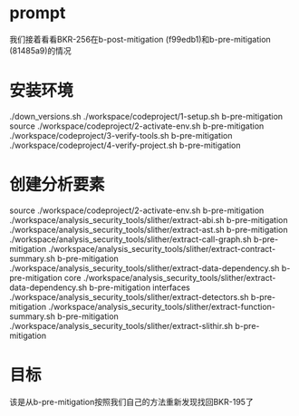# prompt
我们接着看看BKR-256在b-post-mitigation (f99edb1)和b-pre-mitigation (81485a9)的情况


# 安装环境
./down_versions.sh
./workspace/codeproject/1-setup.sh b-pre-mitigation 
source ./workspace/codeproject/2-activate-env.sh b-pre-mitigation 
./workspace/codeproject/3-verify-tools.sh b-pre-mitigation
./workspace/codeproject/4-verify-project.sh b-pre-mitigation

# 创建分析要素
source ./workspace/codeproject/2-activate-env.sh b-pre-mitigation
./workspace/analysis_security_tools/slither/extract-abi.sh b-pre-mitigation
./workspace/analysis_security_tools/slither/extract-ast.sh b-pre-mitigation
./workspace/analysis_security_tools/slither/extract-call-graph.sh b-pre-mitigation
./workspace/analysis_security_tools/slither/extract-contract-summary.sh b-pre-mitigation
./workspace/analysis_security_tools/slither/extract-data-dependency.sh b-pre-mitigation core
./workspace/analysis_security_tools/slither/extract-data-dependency.sh b-pre-mitigation interfaces
./workspace/analysis_security_tools/slither/extract-detectors.sh b-pre-mitigation
./workspace/analysis_security_tools/slither/extract-function-summary.sh b-pre-mitigation
./workspace/analysis_security_tools/slither/extract-slithir.sh b-pre-mitigation 




# 目标
该是从b-pre-mitigation按照我们自己的方法重新发现找回BKR-195了
